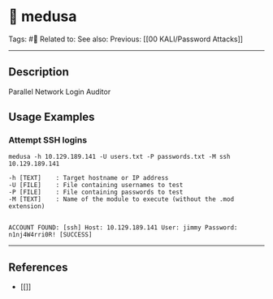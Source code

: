 # 💢 medusa
Tags: #💢
Related to: 
See also: 
Previous: [[00 KALI/Password Attacks]]

---
## Description

Parallel Network Login Auditor

## Usage Examples

### Attempt SSH logins

	medusa -h 10.129.189.141 -U users.txt -P passwords.txt -M ssh 10.129.189.141

```
-h [TEXT]    : Target hostname or IP address
-U [FILE]    : File containing usernames to test
-P [FILE]    : File containing passwords to test
-M [TEXT]    : Name of the module to execute (without the .mod extension)


ACCOUNT FOUND: [ssh] Host: 10.129.189.141 User: jimmy Password: n1nj4W4rri0R! [SUCCESS]
```


---
## References
- [[]]